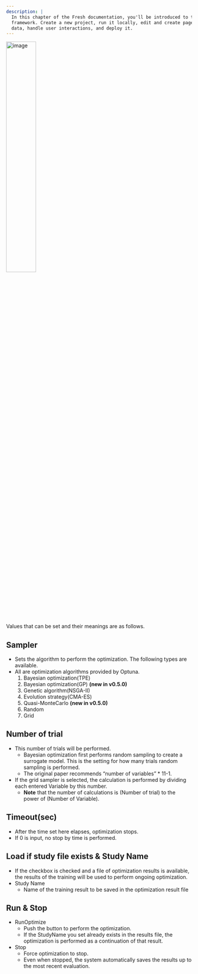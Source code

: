 ```yaml
---
description: |
  In this chapter of the Fresh documentation, you'll be introduced to the
  framework. Create a new project, run it locally, edit and create pages, fetch
  data, handle user interactions, and deploy it.
---
```


<img width="40%" alt="image" src="https://user-images.githubusercontent.com/23289252/188254704-533139c7-169a-4aee-bcd5-0e98ff45f35e.png">

Values that can be set and their meanings are as follows.

## Sampler

- Sets the algorithm to perform the optimization. The following types are available.
- All are optimization algorithms provided by Optuna.
  1. Bayesian optimization(TPE)
  2. Bayesian optimization(GP) **(new in v0.5.0)**
  3. Genetic algorithm(NSGA-II)
  4. Evolution strategy(CMA-ES)
  5. Quasi-MonteCarlo **(new in v0.5.0)**
  6. Random
  7. Grid

## Number of trial

- This number of trials will be performed.
  - Bayesian optimization first performs random sampling to create a surrogate model. This is the setting for how many trials random sampling is performed.
  - The original paper recommends “number of variables” \* 11-1.
- If the grid sampler is selected, the calculation is performed by dividing each entered Variable by this number.
  - **Note** that the number of calculations is (Number of trial) to the power of (Number of Variable).

## Timeout(sec)

- After the time set here elapses, optimization stops.
- If 0 is input, no stop by time is performed.

## Load if study file exists & Study Name

- If the checkbox is checked and a file of optimization results is available, the results of the training will be used to perform ongoing optimization.
- Study Name
  - Name of the training result to be saved in the optimization result file

## Run & Stop

- RunOptimize
  - Push the button to perform the optimization.
  - If the StudyName you set already exists in the results file, the optimization is performed as a continuation of that result.
- Stop
  - Force optimization to stop.
  - Even when stopped, the system automatically saves the results up to the most recent evaluation.
